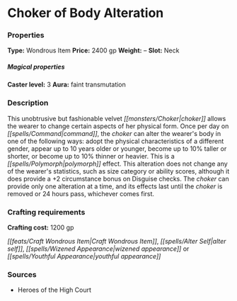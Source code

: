 ﻿---
Title: "Choker of Body Alteration"
Type: "Wondrous Item"
Price: "2400 gp"
Weight: "–"
Slot: "Neck"
Caster level: "3"
Aura: "faint transmutation"
Description: |
  "This unobtrusive but fashionable velvet choker allows the wearer to change certain aspects of her physical form. Once per day on command, the choker can alter the wearer's body in one of the following ways: adopt the physical characteristics of a different gender, appear up to 10 years older or younger, become up to 10% taller or shorter, or become up to 10% thinner or heavier. This is a polymorph effect. This alteration does not change any of the wearer's statistics, such as size category or ability scores, although it does provide a +2 circumstance bonus on Disguise checks. The choker can provide only one alteration at a time, and its effects last until the choker is removed or 24 hours pass, whichever comes first."
Crafting cost: "1200 gp"
Sources: "['Heroes of the High Court']"
---

# Choker of Body Alteration

### Properties

**Type:** Wondrous Item **Price:** 2400 gp **Weight:** – **Slot:** Neck

##### Magical properties

**Caster level:** 3 **Aura:** faint transmutation

### Description

This unobtrusive but fashionable velvet _[[monsters/Choker|choker]]_ allows the wearer to change certain aspects of her physical form. Once per day on _[[spells/Command|command]]_, the _choker_ can alter the wearer's body in one of the following ways: adopt the physical characteristics of a different gender, appear up to 10 years older or younger, become up to 10% taller or shorter, or become up to 10% thinner or heavier. This is a _[[spells/Polymorph|polymorph]]_ effect. This alteration does not change any of the wearer's statistics, such as size category or ability scores, although it does provide a +2 circumstance bonus on Disguise checks. The _choker_ can provide only one alteration at a time, and its effects last until the _choker_ is removed or 24 hours pass, whichever comes first.

### Crafting requirements

**Crafting cost:** 1200 gp

_[[feats/Craft Wondrous Item|Craft Wondrous Item]]_, _[[spells/Alter Self|alter self]]_, _[[spells/Wizened Appearance|wizened appearance]]_ or _[[spells/Youthful Appearance|youthful appearance]]_

### Sources

* Heroes of the High Court